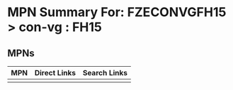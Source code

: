 



# MPN Summary For: FZECONVGFH15 > con-vg : FH15

## MPNs
  

|MPN|Direct Links|Search Links|
| :--- | :--- | :--- |
||||

